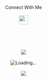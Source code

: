 <!--
**rn0x/rn0x** is a ✨ _special_ ✨ repository because its `README.md` (this file) appears on your GitHub profile.

Here are some ideas to get you started:

- 🔭 I’m currently working on ...
- 🌱 I’m currently learning ...
- 👯 I’m looking to collaborate on ...
- 🤔 I’m looking for help with ...
- 💬 Ask me about ...
- 📫 How to reach me: ...
- 😄 Pronouns: ...
- ⚡ Fun fact: ...
-->

<p align="center">
   Connect With Me <br><br>
  <a href="https://t.me/binattia">
     <img align="center" src = "https://www.vectorlogo.zone/logos/telegram/telegram-tile.svg" width="28px">
  </a>
</p> <br><br><br>

<p align="center">
  <img src="https://readme-typing-svg.herokuapp.com?color=%23A4834D&lines=Hey+%F0%9F%91%8B%2C+I%60m+rn0x+....!;Nice+to+see+you+..."/><br><br>
  <img align="center" src = "https://profile-counter.glitch.me/rn0x/count.svg" alt ="Loading..."> <br><br>
  <img align="center" src = "https://github-readme-stats.vercel.app/api/top-langs/?username=rn0x&theme=light&hide_langs_below=1"> <br><br>
</p>
